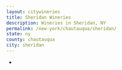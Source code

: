 ```yaml
---
layout: citywineries
title: Sheridan Wineries
description: Wineries in Sheridan, NY
permalink: /new-york/chautauqua/sheridan/
state: ny
county: chautauqua
city: sheridan
---
```

-
